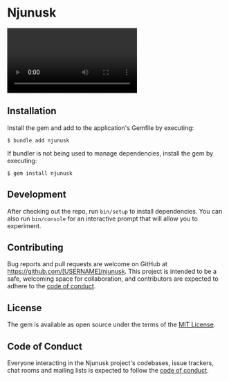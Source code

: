 # Njunusk

![njunusk](my_video.mov)

## Installation

Install the gem and add to the application's Gemfile by executing:

    $ bundle add njunusk

If bundler is not being used to manage dependencies, install the gem by executing:

    $ gem install njunusk

## Development

After checking out the repo, run `bin/setup` to install dependencies. You can also run `bin/console` for an interactive prompt that will allow you to experiment.

## Contributing

Bug reports and pull requests are welcome on GitHub at https://github.com/[USERNAME]/njunusk. This project is intended to be a safe, welcoming space for collaboration, and contributors are expected to adhere to the [code of conduct](https://github.com/[USERNAME]/njunusk/blob/main/CODE_OF_CONDUCT.md).

## License

The gem is available as open source under the terms of the [MIT License](https://opensource.org/licenses/MIT).

## Code of Conduct

Everyone interacting in the Njunusk project's codebases, issue trackers, chat rooms and mailing lists is expected to follow the [code of conduct](https://github.com/[USERNAME]/njunusk/blob/main/CODE_OF_CONDUCT.md).
